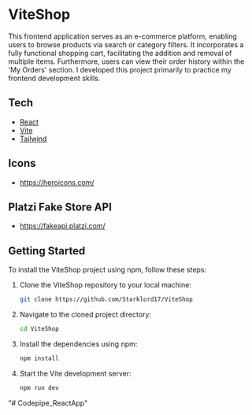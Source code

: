 # ViteShop

This frontend application serves as an e-commerce platform, enabling users to browse products via search or category filters. It incorporates a fully functional shopping cart, facilitating the addition and removal of multiple items. Furthermore, users can view their order history within the 'My Orders' section. I developed this project primarily to practice my frontend development skills.

## Tech

- [React](https://react.dev/)
- [Vite](https://vitejs.dev/)
- [Tailwind](https://tailwindcss.com/)

## Icons

- https://heroicons.com/

## Platzi Fake Store API

- https://fakeapi.platzi.com/


## Getting Started

To install the ViteShop project using npm, follow these steps:

1. Clone the ViteShop repository to your local machine:
   ```bash
   git clone https://github.com/Starklord17/ViteShop
   ```

2. Navigate to the cloned project directory:
   ```bash
   cd ViteShop
   ```

3. Install the dependencies using npm:
   ```bash
   npm install
   ```

4. Start the Vite development server:
   ```bash
   npm run dev
   ```
"# Codepipe_ReactApp" 
